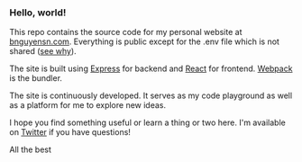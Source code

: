 ### Hello, world!

This repo contains the source code for my personal website at [bnguyensn.com](https://bnguyensn.com). Everything is public except for the .env file which is not shared ([see why](https://github.com/motdotla/dotenv#should-i-commit-my-env-file)).
 
 The site is built using [Express](https://expressjs.com/) for backend and [React](https://reactjs.org/) for frontend. [Webpack](https://webpack.js.org/) is the bundler.
 
 The site is continuously developed. It serves as my code playground as well as a platform for me to explore new ideas. 
 
 I hope you find something useful or learn a thing or two here. I'm available on [Twitter](https://twitter.com/bnguyensn) if you have questions!
 
 All the best